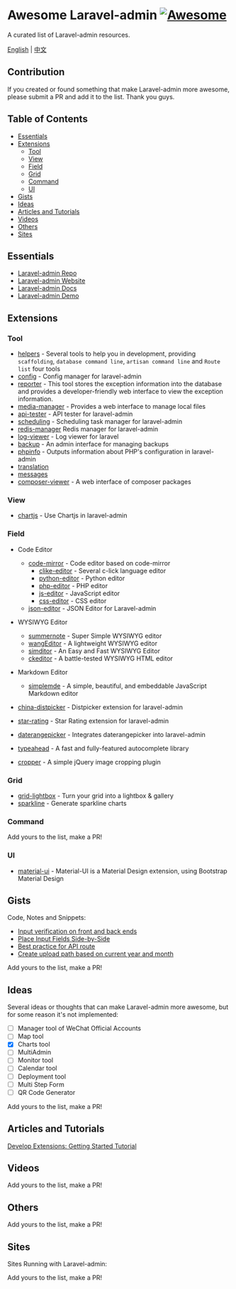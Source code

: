 # Awesome Laravel-admin [![Awesome](https://cdn.rawgit.com/sindresorhus/awesome/d7305f38d29fed78fa85652e3a63e154dd8e8829/media/badge.svg)](https://github.com/sindresorhus/awesome)

A curated list of Laravel-admin resources.

[English](README.md) | [中文](README-CN.md)


## Contribution

If you created or found something that make Laravel-admin more awesome, please submit a PR and add it to the list. Thank you guys.

## Table of Contents

* [Essentials](#essentials)
* [Extensions](#extensions)
    * [Tool](#tool)
    * [View](#view)
    * [Field](#field)
    * [Grid](#grid)
    * [Command](#command)
    * [UI](#ui)
* [Gists](#gists)
* [Ideas](#ideas)
* [Articles and Tutorials](#articles-and-tutorials)
* [Videos](#videos)
* [Others](#others)
* [Sites](#sites)

## Essentials
* [Laravel-admin Repo](https://github.com/z-song/laravel-admin)
* [Laravel-admin Website](http://laravel-admin.org)
* [Laravel-admin Docs](http://laravel-admin.org/docs)
* [Laravel-admin Demo](http://demo.laravel-admin.org)

## Extensions

### Tool

* [helpers](https://github.com/laravel-admin-extensions/helpers) - Several tools to help you in development, providing `scaffolding`, `database command line`, `artisan command line` and `Route list` four tools
* [config](https://github.com/laravel-admin-extensions/config) - Config manager for laravel-admin
* [reporter](https://github.com/laravel-admin-extensions/reporter) - This tool stores the exception information into the database and provides a developer-friendly web interface to view the exception information.
* [media-manager](https://github.com/laravel-admin-extensions/media-manager) - Provides a web interface to manage local files
* [api-tester](https://github.com/laravel-admin-extensions/api-tester) - API tester for laravel-admin
* [scheduling](https://github.com/laravel-admin-extensions/scheduling) - Scheduling task manager for laravel-admin
* [redis-manager](https://github.com/laravel-admin-extensions/redis-manager) Redis manager for laravel-admin
* [log-viewer](https://github.com/laravel-admin-extensions/log-viewer) - Log viewer for laravel
* [backup](https://github.com/laravel-admin-extensions/backup) - An admin interface for managing backups
* [phpinfo](https://github.com/laravel-admin-extensions/phpinfo) - Outputs information about PHP's configuration in laravel-admin
* [translation](https://github.com/laravel-admin-extensions/translation)
* [messages](https://github.com/laravel-admin-extensions/messages)
* [composer-viewer](https://github.com/laravel-admin-extensions/composer-viewer) - A web interface of composer packages                                                                              

### View

* [chartjs](https://github.com/laravel-admin-extensions/chartjs) - Use Chartjs in laravel-admin

### Field

* Code Editor
   * [code-mirror](https://github.com/laravel-admin-extensions/code-mirror) - Code editor based on code-mirror
       * [clike-editor](https://github.com/laravel-admin-extensions/clike-editor) - Several c-lick language editor
       * [python-editor](https://github.com/laravel-admin-extensions/python-editor) - Python editor
       * [php-editor](https://github.com/laravel-admin-extensions/php-editor) - PHP editor
       * [js-editor](https://github.com/laravel-admin-extensions/js-editor) - JavaScript editor
       * [css-editor](https://github.com/laravel-admin-extensions/css-editor) - CSS editor
   * [json-editor](https://github.com/laravel-admin-extensions/json-editor) - JSON Editor for Laravel-admin
   
* WYSIWYG Editor
   * [summernote](https://github.com/laravel-admin-extensions/summernote) - Super Simple WYSIWYG editor
   * [wangEditor](https://github.com/laravel-admin-extensions/wangEditor) - A lightweight WYSIWYG editor
   * [simditor](https://github.com/laravel-admin-extensions/simditor) - An Easy and Fast WYSIWYG Editor
   * [ckeditor](https://github.com/laravel-admin-extensions/ckeditor) - A battle-tested WYSIWYG HTML editor

* Markdown Editor
   * [simplemde](https://github.com/laravel-admin-extensions/simplemde) - A simple, beautiful, and embeddable JavaScript Markdown editor
   
* [china-distpicker](https://github.com/laravel-admin-extensions/china-distpicker) - Distpicker extension for laravel-admin
* [star-rating](https://github.com/laravel-admin-extensions/star-rating) - Star Rating extension for laravel-admin
* [daterangepicker](https://github.com/laravel-admin-extensions/daterangepicker) - Integrates daterangepicker into laravel-admin
* [typeahead](https://github.com/laravel-admin-extensions/typeahead) - A fast and fully-featured autocomplete library
* [cropper](https://github.com/laravel-admin-extensions/cropper) - A simple jQuery image cropping plugin

### Grid

* [grid-lightbox](https://github.com/laravel-admin-extensions/grid-lightbox) - Turn your grid into a lightbox & gallery
* [sparkline](https://github.com/laravel-admin-extensions/sparkline) - Generate sparkline charts

### Command

Add yours to the list, make a PR!

### UI

* [material-ui](https://github.com/jxlwqq/material-ui) - Material-UI is a Material Design extension, using Bootstrap Material Design

## Gists

Code, Notes and Snippets:

* [Input verification on front and back ends](https://gist.github.com/jxlwqq/3687b809d83761db23bc437dc901c104)
* [Place Input Fields Side-by-Side](https://gist.github.com/jxlwqq/959d9310d2e78963c02b1f6151942ffb)
* [Best practice for API route](https://gist.github.com/jxlwqq/65897e4120ecbc5d7b0e5aaf6f89b2fc)
* [Create upload path based on current year and month](https://gist.github.com/jxlwqq/788470f94ae6cf8823a33fc12bfae94a)

Add yours to the list, make a PR!

## Ideas

Several ideas or thoughts that can make Laravel-admin more awesome, but for some reason it's not implemented:

- [ ] Manager tool of WeChat Official Accounts
- [ ] Map tool
- [x] Charts tool
- [ ] MultiAdmin
- [ ] Monitor tool
- [ ] Calendar tool
- [ ] Deployment tool
- [ ] Multi Step Form
- [ ] QR Code Generator

Add yours to the list, make a PR!

## Articles and Tutorials

[Develop Extensions: Getting Started Tutorial](http://laravel-admin.org/docs/#/en/extension-development)

## Videos

Add yours to the list, make a PR!

## Others


Add yours to the list, make a PR!


## Sites

Sites Running with Laravel-admin:

Add yours to the list, make a PR!
